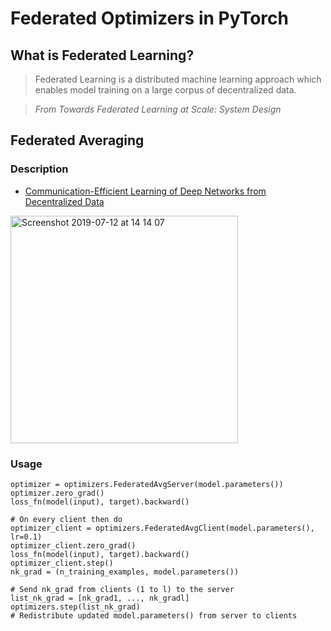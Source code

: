 # Federated Optimizers in PyTorch
## What is Federated Learning?
> Federated Learning is a distributed machine learning approach which enables model training on a large corpus of decentralized data. 

> _From Towards Federated Learning at Scale: System Design_


## Federated Averaging 
### Description
- [Communication-Efficient Learning of Deep Networks from Decentralized Data](https://arxiv.org/pdf/1602.05629.pdf)
<img width="364" alt="Screenshot 2019-07-12 at 14 14 07" src="https://user-images.githubusercontent.com/26603883/61127621-13820c00-a4b0-11e9-80aa-9900cca24956.png">

### Usage
```
optimizer = optimizers.FederatedAvgServer(model.parameters())
optimizer.zero_grad()
loss_fn(model(input), target).backward()

# On every client then do
optimizer_client = optimizers.FederatedAvgClient(model.parameters(), lr=0.1)
optimizer_client.zero_grad()
loss_fn(model(input), target).backward()
optimizer_client.step()
nk_grad = (n_training_examples, model.parameters())

# Send nk_grad from clients (1 to l) to the server
list_nk_grad = [nk_grad1, ..., nk_gradl]
optimizers.step(list_nk_grad)
# Redistribute updated model.parameters() from server to clients
```
